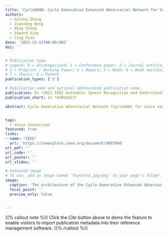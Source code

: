 ```yaml
---
title: 'CycleGEAN: Cycle Generative Enhanced Adversarial Network for Voice Conversion'
authors:
  - Xulong Zhang
  - Jianzong Wang
  - Ning Cheng
  - Edward Xiao
  - Jing Xiao
date: '2021-12-13T00:00:00Z'
doi: ''


# Publication type.
# Legend: 0 = Uncategorized; 1 = Conference paper; 2 = Journal article;
# 3 = Preprint / Working Paper; 4 = Report; 5 = Book; 6 = Book section;
# 7 = Thesis; 8 = Patent
publication_types: ['1']

# Publication name and optional abbreviated publication name.
publication: In *2021 IEEE Automatic Speech Recognition and Understanding Workshop*
publication_short: In *ASRU2021*

abstract: Cycle Generative Adversarial Network (CycleGAN) for voice conversion (VC) task only used discriminators to identify whether the input voice is generated or real. It means the confrontational does not check the similarity with the target voice, leading the generated voice not much similar to the target. In this paper, instead of vocal checking, we propose to enhance the confrontation to target similarity checking that addresses this problem. A Cycle Generative Enhanced Adversarial Network (CycleGEAN) was introduced to make the original two discriminators to target classifier and non-target classifier. The target classifier aims to identify whether the target speaks the input voice or not. Similarly, the non-target classifier identifies the non-target voice. Furthermore, we add a gradient reversal layer with different operations for target and non-target. Then in each GAN, we used both classifiers. One is the discriminator, and the other is trained for using in another GAN. In experiments, the proposed method compare to CycleGAN improves Mean Opinion Score (MOS) of 0.1 and Voice Similarity Score (VSS) of 0.2 on the Voice Conversion Challenge 2018 (VCC2018) dataset.


tags:
  - Voice Conversion
featured: true
links:
- name: "IEEE"
  url: 'https://ieeexplore.ieee.org/document/9687948'
url_pdf: ''
url_code: ''
url_poster: ''
url_slides: ''

# Featured image
# To use, add an image named `featured.jpg/png` to your page's folder.
image:
  caption: 'The architecture of the Cycle Generative Enhanced Adversarial Network'
  focal_point: ''
  preview_only: false


---
```


{{% callout note %}}
Click the _Cite_ button above to demo the feature to enable visitors to import publication metadata into their reference management software.
{{% /callout %}}

